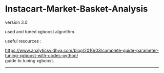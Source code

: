 # Instacart-Market-Basket-Analysis   

version 3.0  

used and tuned xgboost algorithm.  

useful resources :

https://www.analyticsvidhya.com/blog/2016/03/complete-guide-parameter-tuning-xgboost-with-codes-python/   
guide to tuning xgboost.  

------------------------------------------------------------------------------
